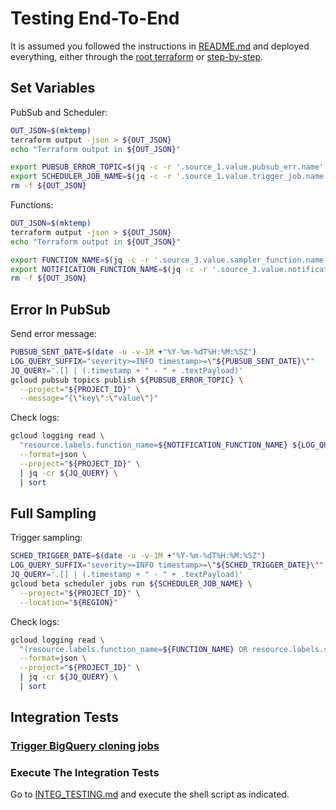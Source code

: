 # Testing End-To-End

It is assumed you followed the instructions in [README.md](./README.md) and deployed everything, 
either through the [root terraform](./DEPLOY.md) or [step-by-step](./DEPLOY_MANUAL.md).

## Set Variables

PubSub and Scheduler:
```bash
OUT_JSON=$(mktemp)
terraform output -json > ${OUT_JSON}
echo "Terraform output in ${OUT_JSON}"

export PUBSUB_ERROR_TOPIC=$(jq -c -r '.source_1.value.pubsub_err.name' ${OUT_JSON})
export SCHEDULER_JOB_NAME=$(jq -c -r '.source_1.value.trigger_job.name' ${OUT_JSON})
rm -f ${OUT_JSON}
```

Functions:
```bash
OUT_JSON=$(mktemp)
terraform output -json > ${OUT_JSON}
echo "Terraform output in ${OUT_JSON}"

export FUNCTION_NAME=$(jq -c -r '.source_3.value.sampler_function.name' ${OUT_JSON})
export NOTIFICATION_FUNCTION_NAME=$(jq -c -r '.source_3.value.notification_function.name' ${OUT_JSON})
rm -f ${OUT_JSON}
```

## Error In PubSub

Send error message:
```bash
PUBSUB_SENT_DATE=$(date -u -v-1M +"%Y-%m-%dT%H:%M:%SZ")
LOG_QUERY_SUFFIX="severity>=INFO timestamp>=\"${PUBSUB_SENT_DATE}\""
JQ_QUERY='.[] | (.timestamp + " - " + .textPayload)'
gcloud pubsub topics publish ${PUBSUB_ERROR_TOPIC} \
  --project="${PROJECT_ID}" \
  --message="{\"key\":\"value\"}"
```

Check logs:
```bash
gcloud logging read \
  "resource.labels.function_name=${NOTIFICATION_FUNCTION_NAME} ${LOG_QUERY_SUFFIX}" \
  --format=json \
  --project="${PROJECT_ID}" \
  | jq -cr ${JQ_QUERY} \
  | sort
```

## Full Sampling

Trigger sampling:
```bash
SCHED_TRIGGER_DATE=$(date -u -v-1M +"%Y-%m-%dT%H:%M:%SZ")
LOG_QUERY_SUFFIX="severity>=INFO timestamp>=\"${SCHED_TRIGGER_DATE}\""
JQ_QUERY='.[] | (.timestamp + " - " + .textPayload)'
gcloud beta scheduler jobs run ${SCHEDULER_JOB_NAME} \
  --project="${PROJECT_ID}" \
  --location="${REGION}"
```

Check logs:
```bash
gcloud logging read \
  "(resource.labels.function_name=${FUNCTION_NAME} OR resource.labels.service_name=${FUNCTION_NAME}) ${LOG_QUERY_SUFFIX}" \
  --format=json \
  --project="${PROJECT_ID}" \
  | jq -cr ${JQ_QUERY} \
  | sort
```

## Integration Tests

### [Trigger BigQuery cloning jobs](./1_source/README.md#optionally-trigger-integration-test-data-transfer)

### Execute The Integration Tests

Go to [INTEG_TESTING.md](../code/INTEG_TESTING.md) and execute the shell script as indicated.
